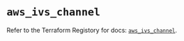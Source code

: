 # `aws_ivs_channel`

Refer to the Terraform Registory for docs: [`aws_ivs_channel`](https://registry.terraform.io/providers/hashicorp/aws/4.66.1/docs/resources/ivs_channel).
